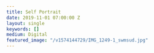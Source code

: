 ```yaml
---
title: Self Portrait
date: 2019-11-01 07:00:00 Z
layout: single
keywords: []
medium: Digital
featured_image: "/v1574144729/IMG_1249-1_swmsud.jpg"
---
```


